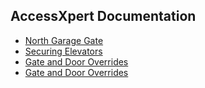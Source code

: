 ## AccessXpert Documentation

* [North Garage Gate](https://collabtime.github.io/axdocs/northGarageGate)
* [Securing Elevators](https://collabtime.github.io/axdocs/securingElevators)
* [Gate and Door Overrides](https://collabtime.github.io/axdocs/elevatorGateDoorOverrides)
* [Gate and Door Overrides](https://collabtime.github.io/axdocs/gateDoorOverrides)
